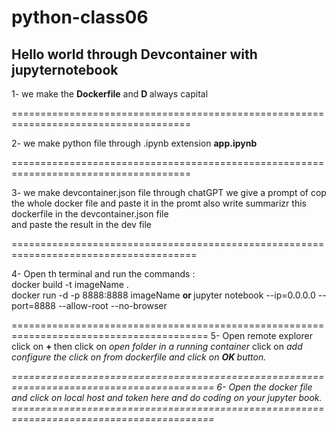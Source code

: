# python-class06
## Hello world through Devcontainer with jupyternotebook

<P> 1- we make the <b>Dockerfile</b> and <b> D </b> always capital </P>
=====================================================================================
<p> 2- we make python file through .ipynb extension  <b> app.ipynb </b> </p>
=====================================================================================
<p> 3- we make devcontainer.json file through chatGPT we give a prompt of cop the whole docker file and paste it in the promt also write summarizr this dockerfile in the devcontainer.json file <br>and paste the result in the dev file</p>
======================================================================================
<p> 4- Open th terminal and run the commands : <br>
docker build -t imageName . </br>
docker run -d -p 8888:8888 imageName   <b> or </b>    jupyter notebook --ip=0.0.0.0 --port=8888 --allow-root --no-browser
</p>
========================================================================================
5- Open remote explorer click on <b> + </b> then click on <i> open folder in a running container </i> click on <i> add configure <i> the click on <i> from dockerfile </i> and click on <b> OK </b> button.
</p>
=========================================================================================
6- Open the docker file and click on local host and token here and do coding on your jupyter book.
========================================================================================= 